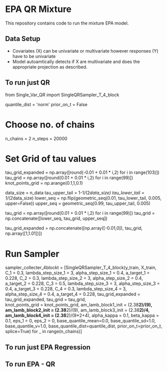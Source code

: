 # EPA QR Mixture
This repository contains code to run the mixture EPA model. 

## Data Setup
- Covariates (X) can be univariate or multivariate however responses (Y) have to be univariate
- Model autoamtically detects if X are multivariate and does the appropriate projection as described.

## To run just QR
from Single_Var_QR import SingleQRSampler_T_4_block

quantile_dist = 'norm'
prior_on_t = False

# Choose no. of chains
n_chains = 2
n_steps = 20000

# Set Grid of tau values
tau_grid_expanded = np.array([round(-0.01 + 0.01 * i,2) for i in range(103)])
tau_grid = np.array([round(0.01 + 0.01 * i,2) for i in range(99)])
knot_points_grid = np.arange(0.1,1,0.1)

data_size = n_data
tau_upper_tail = 1-1/(2*data_size)
tau_lower_tail = 1/(2*data_size)
lower_seq = np.flip(geometric_seq(0.01, tau_lower_tail, 0.005, upper=False))
upper_seq = geometric_seq(0.99, tau_upper_tail, 0.005)

tau_grid = np.array([round(0.01 + 0.01 * i,2) for i in range(99)])
tau_grid = np.concatenate([lower_seq, tau_grid, upper_seq])

tau_grid_expanded = np.concatenate([np.array([-0.01,0]),
                                    tau_grid,
                                    np.array([1,1.01])])

# Run Sampler
sampler_collecter_4blockt = [SingleQRSampler_T_4_block(y_train,
                                    X_train,          
                                    C_1 = 0.3,
                                    lambda_step_size_1 = 3,
                                    alpha_step_size_1 = 0.4,
                                    a_target_1 = 0.228,
                                    C_2 = 0.3,
                                    lambda_step_size_2 = 3,
                                    alpha_step_size_2 = 0.4,
                                    a_target_2 = 0.228,
                                    C_3 = 0.5,
                                    lambda_step_size_3 = 3,
                                    alpha_step_size_3 = 0.4,
                                    a_target_3 = 0.228,
                                    C_4 = 0.3,
                                    lambda_step_size_4 = 3,
                                    alpha_step_size_4 = 0.4,
                                    a_target_4 = 0.228,
                                    tau_grid_expanded = tau_grid_expanded,
                                    tau_grid = tau_grid,     
                                    knot_points_grid = knot_points_grid,
                                    am_lamb_block1_init = (2.38**2)/(9),
                                    am_lamb_block2_init = (2.38**2)/(9),
                                    am_lamb_block3_init = (2.38**2)/4,
                                    am_lamb_block4_init = (2.38**2)/(9*2+4),
                                    alpha_kappa = 0.1,
                                    beta_kappa = 0.1,
                                    eps_1 = 0,
                                    eps_2 = 0,
                                    base_quantile_mean=0.0,
                                    base_quantile_sd=1.0,
                                    base_quantile_v=1.0,
                                    base_quantile_dist=quantile_dist,
                                    prior_on_t=prior_on_t,
                                    splice=True) for _ in range(n_chains)]

## To run just EPA Regression

## To run EPA - QR 
